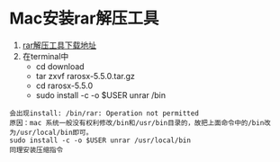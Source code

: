 # Mac安装rar解压工具

1. [rar解压工具下载地址](https://www.rarlab.com/download.htm)
2. 在terminal中
    + cd download
    + tar zxvf rarosx-5.5.0.tar.gz
    + cd rarosx-5.5.0
    + sudo install -c -o $USER unrar /bin
```
会出现install: /bin/rar: Operation not permitted
原因：mac 系统一般没有权利修改/bin和/usr/bin目录的，故把上面命令中的/bin改为/usr/local/bin即可。
sudo install -c -o $USER unrar /usr/local/bin
同理安装压缩指令
```
